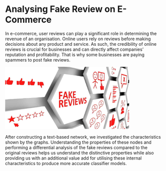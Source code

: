 # Analysing Fake Review on E-Commerce

In e-commerce, user reviews can play a significant role in determining the revenue of an organisation. Online users rely on reviews before making decisions about any product and service. As such, the credibility of online reviews is crucial for businesses and can directly affect companies’ reputation and profitability. That is why some businesses are paying spammers to post fake reviews.

<img src="Image.jpg" height=200 width=400>

After constructing a text-based network, we investigated the characteristics shown by the graphs. Understanding the properties of these nodes and performing a differential analysis of the fake reviews compared to the original reviews helps us understand the distinctive properties while also providing us with an additional value add for utilising these internal characteristics to produce more accurate classifier models.